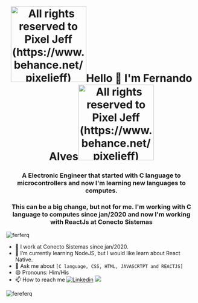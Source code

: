 
<h1 align="center"><img width="200px" src="https://s.yimg.com/ny/api/res/1.2/8evi7iTadU2h7toy2pFF8A--/YXBwaWQ9aGlnaGxhbmRlcjt3PTY0MA--/https://media.zenfs.com/pt-br/canal_tech_990/32e2e79cb01a2d286b347dddfe7328ef" alt="All rights reserved to Pixel Jeff (https://www.behance.net/pixeljeff)" />Hello 👋 I'm Fernando Alves<img width="200px" src="https://s.yimg.com/ny/api/res/1.2/8evi7iTadU2h7toy2pFF8A--/YXBwaWQ9aGlnaGxhbmRlcjt3PTY0MA--/https://media.zenfs.com/pt-br/canal_tech_990/32e2e79cb01a2d286b347dddfe7328ef" alt="All rights reserved to Pixel Jeff (https://www.behance.net/pixeljeff)" /></h1>

<h3 align="center">A Electronic Engineer that started with C language to microcontrollers and now I'm learning new languages to computes.</h3>
<h3 align="center">This can be a big change, but not for me. I'm working with C language to computes since jan/2020 and now I'm working with ReactJs at Conecto Sistemas</h3>
<p align="left"> <img src="https://komarev.com/ghpvc/?username=ferferq" alt="ferferq" /> </p>



 - 🔭 I work at Conecto Sistemas since jan/2020.
 - 🌱 I’m currently learning NodeJS, but I would like learn about React Native. 
 - 💬 Ask me about `[C language, CSS, HTML, JAVASCRTPT and REACTJS]`
 - 😄 Pronouns: Him/His
 - 📫 How to reach me [![Linkedin](https://img.shields.io/badge/-LinkedIn-060606?style=flat&labelColor=0D0D0D&logo=Linkedin&Color=white)](https://www.linkedin.com/in/fernando-alves-martins-788390131/) <a href = "mailto:fernandoalvesq@gmail.com"><img src="https://img.shields.io/badge/Gmail-D14836?style=for-the-badge&logo=gmail&logoColor=white" target="_blank"></a>



<img src="https://github-readme-stats.vercel.app/api?username=ferferq&show_icons=true" alt="fereferq"/> 




<!--
**ferferq/ferferq** is a ✨ _special_ ✨ repository because its `README.md` (this file) appears on your GitHub profile.

Here are some ideas to get you started:

- 🔭 I’m currently working on ...
- 🌱 I’m currently learning ...
- 👯 I’m looking to collaborate on ...
- 🤔 I’m looking for help with ...
- 💬 Ask me about ...
- 📫 How to reach me: ...
- 😄 Pronouns: ...
- ⚡ Fun fact: ...
-->
